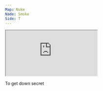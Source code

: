 ```yaml
---
Map: Nuke
Nade: Smoke
Side: T
---
```


<iframe allowFullScreen=True class="grenLineUp" src="https://assets.csnades.gg/nades/nuke-combination-4pKzEn2Z84/hq.webm"></iframe>

To get down secret

